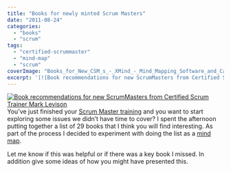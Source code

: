 ```yaml
---
title: "Books for newly minted Scrum Masters"
date: "2011-08-24"
categories: 
  - "books"
  - "scrum"
tags: 
  - "certified-scrummaster"
  - "mind-map"
  - "scrum"
coverImage: "Books_for_New_CSM_s_-_XMind_-_Mind_Mapping_Software_and_Calendar-scaled.jpg"
excerpt: '[![Book recommendations for new ScrumMasters from Certified Scrum Trainer Mark'
---
```


[![Book recommendations for new ScrumMasters from Certified Scrum Trainer Mark Levison](src/content/blog/books-for-newly-minted-scrum-masters/images/Books_for_New_CSM_s_-_XMind_-_Mind_Mapping_Software_and_Calendar-1024x737.jpg)](https://www.xmind.net/share/mlevison/books-for-new-csm-s/)You’ve just finished your [Scrum Master training](/certified-scrummaster-csm-training) and you want to start exploring some issues we didn’t have time to cover? I spent the afternoon putting together a list of 29 books that I think you will find interesting. As part of the process I decided to experiment with doing the list as a [mind map](external:https://www.xmind.net/share/mlevison/books-for-new-csm-s/).

Let me know if this was helpful or if there was a key book I missed. In addition give some ideas of how you might have presented this.
